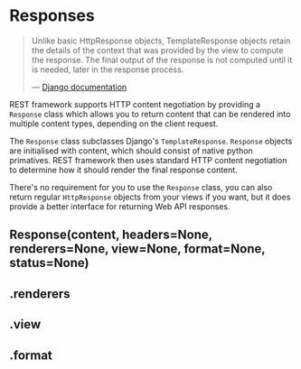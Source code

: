 # Responses

> Unlike basic HttpResponse objects, TemplateResponse objects retain the details of the context that was provided by the view to compute the response. The final output of the response is not computed until it is needed, later in the response process.
>
> &mdash; [Django documentation][cite]

REST framework supports HTTP content negotiation by providing a `Response` class which allows you to return content that can be rendered into multiple content types, depending on the client request.

The `Response` class subclasses Django's `TemplateResponse`.  `Response` objects are initialised with content, which should consist of native python primatives.  REST framework then uses standard HTTP content negotiation to determine how it should render the final response content.

There's no requirement for you to use the `Response` class, you can also return regular `HttpResponse` objects from your views if you want, but it does provide a better interface for returning Web API responses.

## Response(content, headers=None,  renderers=None, view=None, format=None, status=None)


## .renderers

## .view

## .format


[cite]: https://docs.djangoproject.com/en/dev/ref/template-response/